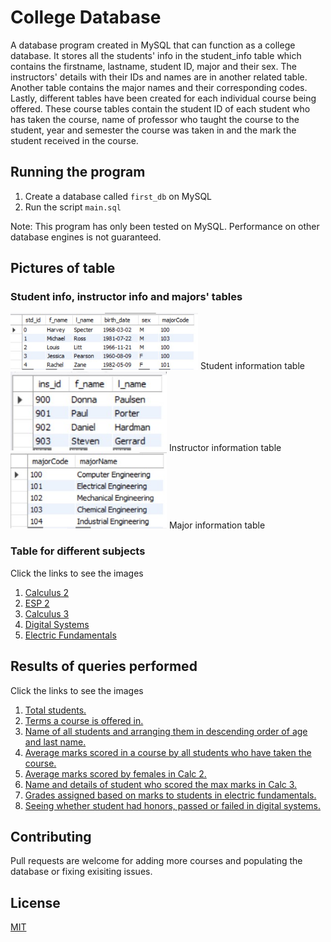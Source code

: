 # College Database

A database program created in MySQL that can function as a college database. It stores all the students' info in the student_info table which contains the firstname, lastname, student ID, major and their sex. The instructors' details with their IDs and names are in another related table. Another table contains the major names and their corresponding codes. Lastly, different tables have been created for each individual course being offered. These course tables contain the student ID of each student who has taken the course, name of professor who taught the course to the student, year and semester the course was taken in and the mark the student received in the course.

## Running the program

1. Create a database called ```first_db``` on MySQL
2. Run the script ```main.sql```

Note: This program has only been tested on MySQL. Performance on other database engines is not guaranteed. 

## Pictures of table
### Student info, instructor info and majors' tables

<img src="db_img/all student info.jpg" width="300"> 
Student information table
<img src="db_img/all instructors.jpg" width = "250">
Instructor information table
<img src="db_img/all majors.jpg" width = "250"> 
Major information table

### Table for different subjects
Click the links to see the images
1. [Calculus 2](https://github.com/janus-tg/college_database/blob/main/db_img/all%20calc2%20.jpg)
2. [ESP 2](https://github.com/janus-tg/college_database/blob/main/db_img/all%20esp2.jpg)
3. [Calculus 3](https://github.com/janus-tg/college_database/blob/main/db_img/all%20calc3.jpg)
4. [Digital Systems](https://github.com/janus-tg/college_database/blob/main/db_img/all%20digitalsystem.jpg)
5. [Electric Fundamentals](https://github.com/janus-tg/college_database/blob/main/db_img/all%20elecfundamentals.jpg)

## Results of queries performed
Click the links to see the images
1. [Total students.](https://github.com/janus-tg/College-Database/blob/main/db_img/query_totalStudents.jpg)
2. [Terms a course is offered in.](https://github.com/janus-tg/College-Database/blob/main/db_img/query_distinctTerms.jpg)
3. [Name of all students and arranging them in descending order of age and last name.](https://github.com/janus-tg/College-Database/blob/main/db_img/query_age%20and%20last%20name.jpg)
4. [Average marks scored in a course by all students who have taken the course.](https://github.com/janus-tg/College-Database/blob/main/db_img/query_avgMarkinCourse.jpg)
5. [Average marks scored by females in Calc 2.](https://github.com/janus-tg/College-Database/blob/main/db_img/query_avgFemaleMarksCalc2.jpg)
6. [Name and details of student who scored the max marks in Calc 3.](https://github.com/janus-tg/College-Database/blob/main/db_img/query_nameOfMaxMarkScoredInCalc3.jpg)
7. [Grades assigned based on marks to students in electric fundamentals.](https://github.com/janus-tg/College-Database/blob/main/db_img/query_gradeInElec.jpg)
8. [Seeing whether student had honors, passed or failed in digital systems.](https://github.com/janus-tg/College-Database/blob/main/db_img/query_statusOfStdInDigital.jpg)

## Contributing

Pull requests are welcome for adding more courses and populating the database or fixing exisiting issues. 

## License
[MIT](https://github.com/janus-tg/college_database/blob/master/LICENSE)
